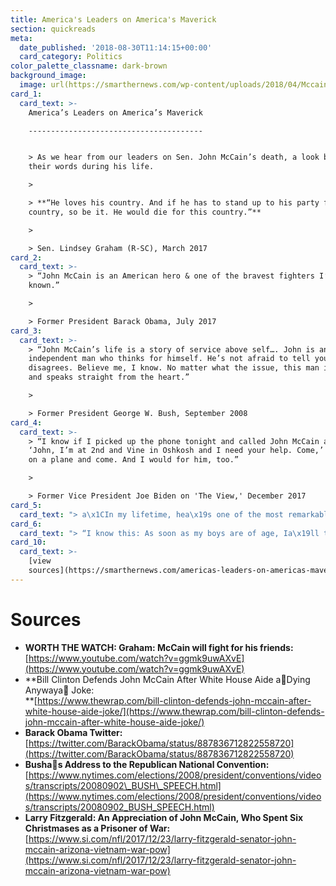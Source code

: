 ```yaml
---
title: America's Leaders on America's Maverick
section: quickreads
meta:
  date_published: '2018-08-30T11:14:15+00:00'
  card_category: Politics
color_palette_classname: dark-brown
background_image:
  image: url(https://smarthernews.com/wp-content/uploads/2018/04/Mccain_home.jpg)
card_1:
  card_text: >-
    America’s Leaders on America’s Maverick

    ---------------------------------------


    > As we hear from our leaders on Sen. John McCain’s death, a look back at
    their words during his life.

    > 

    > **“He loves his country. And if he has to stand up to his party for his
    country, so be it. He would die for this country.”**

    > 

    > Sen. Lindsey Graham (R-SC), March 2017
card_2:
  card_text: >-
    > “John McCain is an American hero & one of the bravest fighters I’ve ever
    known.”

    > 

    > Former President Barack Obama, July 2017
card_3:
  card_text: >-
    > “John McCain’s life is a story of service above self…. John is an
    independent man who thinks for himself. He’s not afraid to tell you when he
    disagrees. Believe me, I know. No matter what the issue, this man is honest
    and speaks straight from the heart.”

    > 

    > Former President George W. Bush, September 2008
card_4:
  card_text: >-
    > “I know if I picked up the phone tonight and called John McCain and said,
    ‘John, I’m at 2nd and Vine in Oshkosh and I need your help. Come,’ he’d get
    on a plane and come. And I would for him, too.”

    > 

    > Former Vice President Joe Biden on 'The View,' December 2017
card_5:
  card_text: "> a\x1CIn my lifetime, hea\x19s one of the most remarkable patriots our countrya\x19s ever produced. I love the guy.a\x1D\n> \n> Former President Bill Clinton, May 2018"
card_6:
  card_text: "> “I know this: As soon as my boys are of age, Ia\x19ll tell them stories about the quality of the man Ia\x19ve gotten to know. Ia\x19ll tell them: Senator John McCain will be revered and respected for as long as the United States of America has a place in this world, and his legacy will outlive us all.”\n> \n> Larry Fitzgerald, AZ Cardinals wide receiver, in a December 2017 op-ed"
card_10:
  card_text: >-
    [view
    sources](https://smarthernews.com/americas-leaders-on-americas-maverick/)
---
```

Sources
=======

*   **WORTH THE WATCH: Graham: McCain will fight for his friends:** [https://www.youtube.com/watch?v=ggmk9uwAXvE](https://www.youtube.com/watch?v=ggmk9uwAXvE)
*   **Bill Clinton Defends John McCain After White House Aide aDying Anywaya Joke:  
    **[https://www.thewrap.com/bill-clinton-defends-john-mccain-after-white-house-aide-joke/](https://www.thewrap.com/bill-clinton-defends-john-mccain-after-white-house-aide-joke/)
*   **Barack Obama Twitter:**  
    [https://twitter.com/BarackObama/status/887836712822558720](https://twitter.com/BarackObama/status/887836712822558720)
*   **Bushas Address to the Republican National Convention:** [https://www.nytimes.com/elections/2008/president/conventions/videos/transcripts/20080902\_BUSH\_SPEECH.html](https://www.nytimes.com/elections/2008/president/conventions/videos/transcripts/20080902_BUSH_SPEECH.html)
*   **Larry Fitzgerald: An Appreciation of John McCain, Who Spent Six Christmases as a Prisoner of War:**  
    [https://www.si.com/nfl/2017/12/23/larry-fitzgerald-senator-john-mccain-arizona-vietnam-war-pow](https://www.si.com/nfl/2017/12/23/larry-fitzgerald-senator-john-mccain-arizona-vietnam-war-pow)